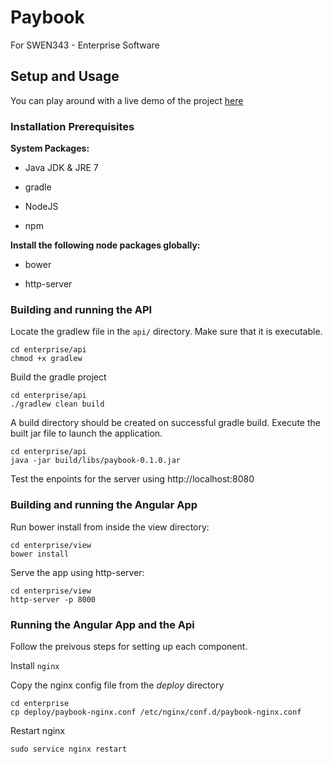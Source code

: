Paybook
==========

For SWEN343 - Enterprise Software

## Setup and Usage

You can play around with a live demo of the project [here](http://vm343a.se.rit.edu)

### Installation Prerequisites

**System Packages:**

* Java JDK & JRE 7

* gradle

* NodeJS

* npm

**Install the following node packages globally:**

* bower

* http-server

### Building and running the API

Locate the gradlew file in the `api/` directory. Make sure that it is executable.

    cd enterprise/api
    chmod +x gradlew

Build the gradle project

    cd enterprise/api
    ./gradlew clean build

A build directory should be created on successful gradle build. Execute the built jar file to launch the application.

    cd enterprise/api
    java -jar build/libs/paybook-0.1.0.jar

Test the enpoints for the server using http://localhost:8080


### Building and running the Angular App

Run bower install from inside the view directory:

    cd enterprise/view
    bower install

Serve the app using http-server:

    cd enterprise/view
    http-server -p 8000

### Running the Angular App and the Api

Follow the preivous steps for setting up each component.

Install `nginx`

Copy the nginx config file from the *deploy* directory

    cd enterprise
    cp deploy/paybook-nginx.conf /etc/nginx/conf.d/paybook-nginx.conf

Restart nginx

    sudo service nginx restart
